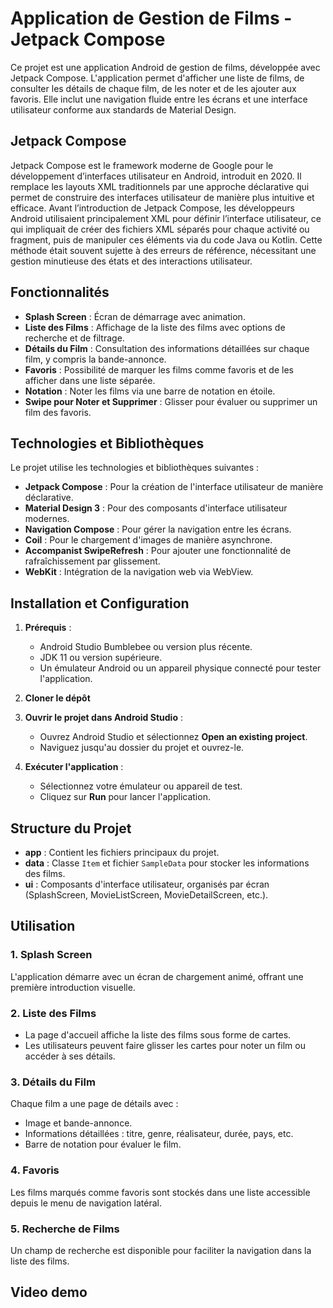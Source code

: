# Application de Gestion de Films - Jetpack Compose

Ce projet est une application Android de gestion de films, développée avec Jetpack Compose. L'application permet d'afficher une liste de films, de consulter les détails de chaque film, de les noter et de les ajouter aux favoris. Elle inclut une navigation fluide entre les écrans et une interface utilisateur conforme aux standards de Material Design.

## Jetpack Compose 
Jetpack Compose est le framework moderne de Google pour le développement d’interfaces utilisateur en Android, introduit en 2020. Il remplace les layouts XML traditionnels par une approche déclarative qui permet de construire des interfaces utilisateur de manière plus intuitive et efficace. Avant l’introduction de Jetpack Compose, les développeurs Android utilisaient principalement XML pour définir l’interface utilisateur, ce qui impliquait de créer des fichiers XML séparés pour chaque activité ou fragment, puis de manipuler ces éléments via du code Java ou Kotlin. Cette méthode était souvent sujette à des erreurs de référence, nécessitant une gestion minutieuse des états et des interactions utilisateur.


## Fonctionnalités
- **Splash Screen** : Écran de démarrage avec animation.
- **Liste des Films** : Affichage de la liste des films avec options de recherche et de filtrage.
- **Détails du Film** : Consultation des informations détaillées sur chaque film, y compris la bande-annonce.
- **Favoris** : Possibilité de marquer les films comme favoris et de les afficher dans une liste séparée.
- **Notation** : Noter les films via une barre de notation en étoile.
- **Swipe pour Noter et Supprimer** : Glisser pour évaluer ou supprimer un film des favoris.

## Technologies et Bibliothèques
Le projet utilise les technologies et bibliothèques suivantes :

- **Jetpack Compose** : Pour la création de l'interface utilisateur de manière déclarative.
- **Material Design 3** : Pour des composants d'interface utilisateur modernes.
- **Navigation Compose** : Pour gérer la navigation entre les écrans.
- **Coil** : Pour le chargement d'images de manière asynchrone.
- **Accompanist SwipeRefresh** : Pour ajouter une fonctionnalité de rafraîchissement par glissement.
- **WebKit** : Intégration de la navigation web via WebView.

## Installation et Configuration
1. **Prérequis** :
   - Android Studio Bumblebee ou version plus récente.
   - JDK 11 ou version supérieure.
   - Un émulateur Android ou un appareil physique connecté pour tester l'application.

2. **Cloner le dépôt** 

3. **Ouvrir le projet dans Android Studio** :
   - Ouvrez Android Studio et sélectionnez **Open an existing project**.
   - Naviguez jusqu'au dossier du projet et ouvrez-le.

4. **Exécuter l'application** :
   - Sélectionnez votre émulateur ou appareil de test.
   - Cliquez sur **Run** pour lancer l'application.

## Structure du Projet
- **app** : Contient les fichiers principaux du projet.
- **data** : Classe `Item` et fichier `SampleData` pour stocker les informations des films.
- **ui** : Composants d'interface utilisateur, organisés par écran (SplashScreen, MovieListScreen, MovieDetailScreen, etc.).

## Utilisation
### 1. Splash Screen
L'application démarre avec un écran de chargement animé, offrant une première introduction visuelle.

### 2. Liste des Films
- La page d'accueil affiche la liste des films sous forme de cartes.
- Les utilisateurs peuvent faire glisser les cartes pour noter un film ou accéder à ses détails.

### 3. Détails du Film
Chaque film a une page de détails avec :
   - Image et bande-annonce.
   - Informations détaillées : titre, genre, réalisateur, durée, pays, etc.
   - Barre de notation pour évaluer le film.

### 4. Favoris
Les films marqués comme favoris sont stockés dans une liste accessible depuis le menu de navigation latéral.

### 5. Recherche de Films
Un champ de recherche est disponible pour faciliter la navigation dans la liste des films.



## Video demo 


